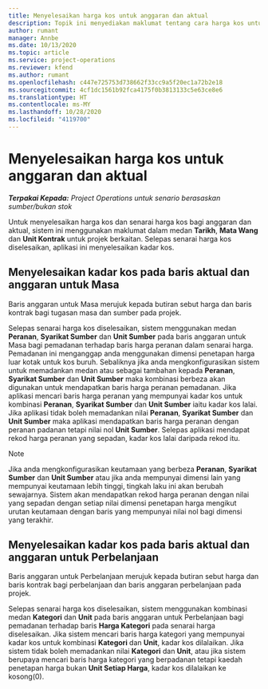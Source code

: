 ```yaml
---
title: Menyelesaikan harga kos untuk anggaran dan aktual
description: Topik ini menyediakan maklumat tentang cara harga kos untuk anggaran dan aktual diselesaikan.
author: rumant
manager: Annbe
ms.date: 10/13/2020
ms.topic: article
ms.service: project-operations
ms.reviewer: kfend
ms.author: rumant
ms.openlocfilehash: c447e725753d738662f33cc9a5f20ec1a72b2e18
ms.sourcegitcommit: 4cf1dc1561b92fca4175f0b3813133c5e63ce8e6
ms.translationtype: HT
ms.contentlocale: ms-MY
ms.lasthandoff: 10/28/2020
ms.locfileid: "4119700"
---
```

# <a name="resolving-cost-prices-for-estimates-and-actuals"></a>Menyelesaikan harga kos untuk anggaran dan aktual

_**Terpakai Kepada:** Project Operations untuk senario berasaskan sumber/bukan stok_

Untuk menyelesaikan harga kos dan senarai harga kos bagi anggaran dan aktual, sistem ini menggunakan maklumat dalam medan **Tarikh**, **Mata Wang** dan **Unit Kontrak** untuk projek berkaitan. Selepas senarai harga kos diselesaikan, aplikasi ini menyelesaikan kadar kos.

## <a name="resolving-cost-rates-on-actual-and-estimate-lines-for-time"></a>Menyelesaikan kadar kos pada baris aktual dan anggaran untuk Masa

Baris anggaran untuk Masa merujuk kepada butiran sebut harga dan baris kontrak bagi tugasan masa dan sumber pada projek.

Selepas senarai harga kos diselesaikan, sistem menggunakan medan **Peranan**, **Syarikat Sumber** dan **Unit Sumber** pada baris anggaran untuk Masa bagi pemadanan terhadap baris harga peranan dalam senarai harga. Pemadanan ini menganggap anda menggunakan dimensi penetapan harga luar kotak untuk kos buruh. Sebaliknya jika anda mengkonfigurasikan sistem untuk memadankan medan atau sebagai tambahan kepada **Peranan**, **Syarikat Sumber** dan **Unit Sumber** maka kombinasi berbeza akan digunakan untuk mendapatkan baris harga peranan pemadanan. Jika aplikasi mencari baris harga peranan yang mempunyai kadar kos untuk kombinasi **Peranan**, **Syarikat Sumber** dan **Unit Sumber** iaitu kadar kos lalai. Jika aplikasi tidak boleh memadankan nilai **Peranan**, **Syarikat Sumber** dan **Unit Sumber** maka aplikasi mendapatkan baris harga peranan dengan peranan padanan tetapi nilai nol **Unit Sumber**. Selepas aplikasi mendapat rekod harga peranan yang sepadan, kadar kos lalai daripada rekod itu. 

> [!NOTE]
> Jika anda mengkonfigurasikan keutamaan yang berbeza **Peranan**, **Syarikat Sumber** dan **Unit Sumber** atau jika anda mempunyai dimensi lain yang mempunyai keutamaan lebih tinggi, tingkah laku ini akan berubah sewajarnya. Sistem akan mendapatkan rekod harga peranan dengan nilai yang sepadan dengan setiap nilai dimensi penetapan harga mengikut urutan keutamaan dengan baris yang mempunyai nilai nol bagi dimensi yang terakhir.

## <a name="resolving-cost-rates-on-actual-and-estimate-lines-for-expense"></a>Menyelesaikan kadar kos pada baris aktual dan anggaran untuk Perbelanjaan

Baris anggaran untuk Perbelanjaan merujuk kepada butiran sebut harga dan baris kontrak bagi perbelanjaan dan baris anggaran perbelanjaan pada projek.

Selepas senarai harga kos diselesaikan, sistem menggunakan kombinasi medan **Kategori** dan **Unit** pada baris anggaran untuk Perbelanjaan bagi pemadanan terhadap baris **Harga Kategori** pada senarai harga diselesaikan. Jika sistem mencari baris harga kategori yang mempunyai kadar kos untuk kombinasi **Kategori** dan **Unit**, kadar kos dilalaikan. Jika sistem tidak boleh memadankan nilai **Kategori** dan **Unit**, atau jika sistem berupaya mencari baris harga kategori yang berpadanan tetapi kaedah penetapan harga bukan **Unit Setiap Harga**, kadar kos dilalaikan ke kosong(0).

